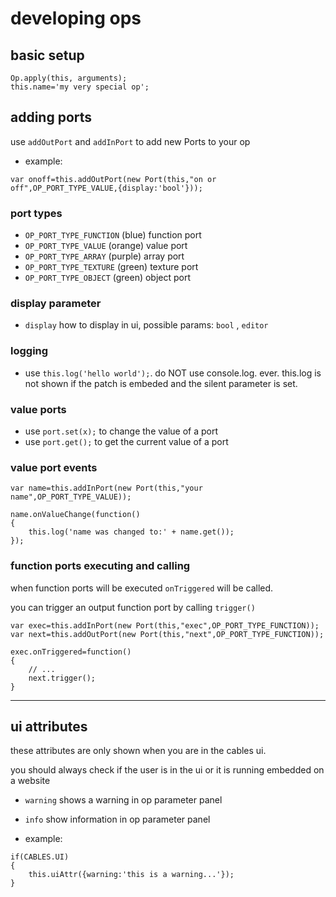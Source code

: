 

# developing ops

## basic setup

```
Op.apply(this, arguments);
this.name='my very special op';
```

## adding ports

use ```addOutPort``` and ```addInPort``` to add new Ports to your op


- example:

```
var onoff=this.addOutPort(new Port(this,"on or off",OP_PORT_TYPE_VALUE,{display:'bool'}));
```

### port types

- ```OP_PORT_TYPE_FUNCTION``` (blue) function port
- ```OP_PORT_TYPE_VALUE``` (orange) value port
- ```OP_PORT_TYPE_ARRAY``` (purple) array port
- ```OP_PORT_TYPE_TEXTURE``` (green) texture port
- ```OP_PORT_TYPE_OBJECT``` (green) object port

### display parameter

- ```display``` how to display in ui, possible params: ```bool``` , ```editor```

### logging

- use ```this.log('hello world');```. do NOT use console.log. ever. this.log is not shown if the patch is embeded and the silent parameter is set.


### value ports

- use ```port.set(x);``` to change the value of a port
- use ```port.get();``` to get the current value of a port

### value port events

```
var name=this.addInPort(new Port(this,"your name",OP_PORT_TYPE_VALUE));

name.onValueChange(function()
{
    this.log('name was changed to:' + name.get());
});
```


### function ports executing and calling

when function ports will be executed ```onTriggered``` will be called.

you can trigger an output function port by calling ```trigger()```

```
var exec=this.addInPort(new Port(this,"exec",OP_PORT_TYPE_FUNCTION));
var next=this.addOutPort(new Port(this,"next",OP_PORT_TYPE_FUNCTION));

exec.onTriggered=function()
{
    // ...
    next.trigger();
}
```


----


## ui attributes

these attributes are only shown when you are in the cables ui.

you should always check if the user is in the ui or it is running embedded on a website


- ```warning``` shows a warning in op parameter panel
- ```info``` show information in op parameter panel


- example:

```
if(CABLES.UI)
{
    this.uiAttr({warning:'this is a warning...'});
}
```
